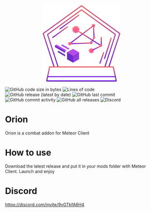 <p align="center">
  <img src="https://raw.githubusercontent.com/Talhoid/orion/main/src/main/resources/assets/orion/logo.png" />
</p>

![GitHub code size in bytes](https://img.shields.io/github/languages/code-size/GhostTypes/orion)
![Lines of code](https://img.shields.io/tokei/lines/github/GhostTypes/orion)
![GitHub release (latest by date)](https://img.shields.io/github/v/release/GhostTypes/orion)
![GitHub last commit](https://img.shields.io/github/last-commit/GhostTypes/orion)
![GitHub commit activity](https://img.shields.io/github/commit-activity/m/GhostTypes/orion)
![GitHub all releases](https://img.shields.io/github/downloads/GhostTypes/orion/total)
![Discord](https://img.shields.io/discord/875153727013650482)


# Orion

Orion is a combat addon for Meteor Client

# How to use
Download the latest release and put it in your mods folder with Meteor Client.
Launch and enjoy

# Discord
https://discord.com/invite/9vGTkfA6H4
